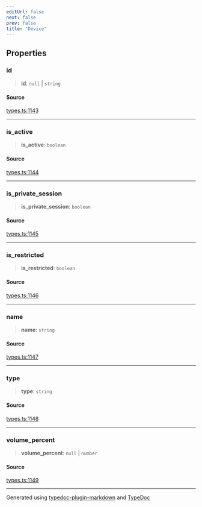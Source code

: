 ```yaml
---
editUrl: false
next: false
prev: false
title: "Device"
---
```


## Properties

### id

> **id**: `null` \| `string`

#### Source

[types.ts:1143](https://github.com/fostertheweb/spotify-web-sdk/blob/8d95f4b/src/types.ts#L1143)

***

### is\_active

> **is\_active**: `boolean`

#### Source

[types.ts:1144](https://github.com/fostertheweb/spotify-web-sdk/blob/8d95f4b/src/types.ts#L1144)

***

### is\_private\_session

> **is\_private\_session**: `boolean`

#### Source

[types.ts:1145](https://github.com/fostertheweb/spotify-web-sdk/blob/8d95f4b/src/types.ts#L1145)

***

### is\_restricted

> **is\_restricted**: `boolean`

#### Source

[types.ts:1146](https://github.com/fostertheweb/spotify-web-sdk/blob/8d95f4b/src/types.ts#L1146)

***

### name

> **name**: `string`

#### Source

[types.ts:1147](https://github.com/fostertheweb/spotify-web-sdk/blob/8d95f4b/src/types.ts#L1147)

***

### type

> **type**: `string`

#### Source

[types.ts:1148](https://github.com/fostertheweb/spotify-web-sdk/blob/8d95f4b/src/types.ts#L1148)

***

### volume\_percent

> **volume\_percent**: `null` \| `number`

#### Source

[types.ts:1149](https://github.com/fostertheweb/spotify-web-sdk/blob/8d95f4b/src/types.ts#L1149)

***

Generated using [typedoc-plugin-markdown](https://www.npmjs.com/package/typedoc-plugin-markdown) and [TypeDoc](https://typedoc.org/)
